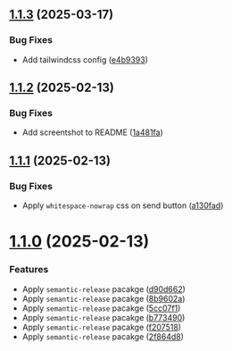 ## [1.1.3](https://github.com/skarl86/react-iphone-chat/compare/v1.1.2...v1.1.3) (2025-03-17)


### Bug Fixes

* Add tailwindcss config ([e4b9393](https://github.com/skarl86/react-iphone-chat/commit/e4b9393d2c85ff5d2451a32e27803cd4ca2c1e99))

## [1.1.2](https://github.com/skarl86/react-iphone-chat/compare/v1.1.1...v1.1.2) (2025-02-13)


### Bug Fixes

* Add screentshot to README ([1a481fa](https://github.com/skarl86/react-iphone-chat/commit/1a481fa2d57ce0332170e5605ad1bf49d26749eb))

## [1.1.1](https://github.com/skarl86/react-iphone-chat/compare/v1.1.0...v1.1.1) (2025-02-13)


### Bug Fixes

* Apply `whitespace-nowrap` css on send button ([a130fad](https://github.com/skarl86/react-iphone-chat/commit/a130fadae82d356ee555b6555151011c17e79fcb))

# [1.1.0](https://github.com/skarl86/react-iphone-chat/compare/v1.0.1...v1.1.0) (2025-02-13)


### Features

* Apply `semantic-release` pacakge ([d90d662](https://github.com/skarl86/react-iphone-chat/commit/d90d662e43d739bddbe7bed88b33deebcf879093))
* Apply `semantic-release` pacakge ([8b9602a](https://github.com/skarl86/react-iphone-chat/commit/8b9602ae90ccff332f4d17735ffdf2351833d0c0))
* Apply `semantic-release` pacakge ([5cc07f1](https://github.com/skarl86/react-iphone-chat/commit/5cc07f1750c5536f26dea90172adb006ff92697c))
* Apply `semantic-release` pacakge ([b773490](https://github.com/skarl86/react-iphone-chat/commit/b7734908deb2170f5a273cff527bae4ee4cb10cf))
* Apply `semantic-release` pacakge ([f207518](https://github.com/skarl86/react-iphone-chat/commit/f207518b16b9f630416edeae76463fb4925e70a4))
* Apply `semantic-release` pacakge ([2f864d8](https://github.com/skarl86/react-iphone-chat/commit/2f864d837359dc64195958912d2a96865ee05c1f))

